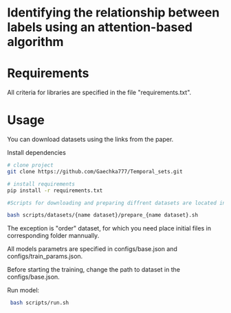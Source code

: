 ﻿# Identifying the relationship between labels using an attention-based algorithm 


# Requirements
All criteria for libraries are specified in the file "requirements.txt".

# Usage
You can download datasets using the links from the paper.

Install dependencies

```bash
# clone project
git clone https://github.com/Gaechka777/Temporal_sets.git

# install requirements
pip install -r requirements.txt

#Scripts for downloading and preparing diffrent datasets are located in scripts/datasets/. In this code work for Data: demand, gender, liquor, order, sales.

bash scripts/datasets/{name dataset}/prepare_{name dataset}.sh
```
The exception is "order" dataset, for which you need place initial files in corresponding folder mannually.

All models parametrs are specified in configs/base.json and configs/train_params.json.

Before starting the training, change the path to dataset in the configs/base.json.

Run model:
```bash
 bash scripts/run.sh
```
